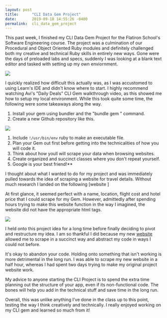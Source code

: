 ```yaml
---
layout: post
title:      "CLI Data Gem Project"
date:       2019-09-18 14:55:26 -0400
permalink:  cli_data_gem_project
---
```




This past week, I finished my CLI Data Gem Project for the Flatiron School's Software Engineering course. The project was a culmination of our Procedural and Object Oriented Ruby modules and definitely challenged both my creative and technical Ruby skills in entirely new ways.  Gone were the days of preloaded labs and specs, suddenly I was looking at a blank text editor and tasked with setting up my own enviornment.  

![](https://junkee.com/wp-content/uploads/2017/10/internship-680x439.jpg)

I quickly realized how difficult this actually was, as I was accustomed to using Learn's IDE and didn't know where to start.  I highly recommend watching Avi's "Daily Deals" CLI Gem walkthrough video, as this showed me how to setup my local environment.  While this took quite some time, the following were some takeaways along the way. 

1. Install your gem using bundler and the "bundle gem <project name>" command.
1. Create a new Github repository like this.

 ![](https://swcarpentry.github.io/git-novice/fig/github-create-repo-03.png)

1. Include `!/usr/bin/env` ruby to make an executable file.
1. Plan your Gem out first before getting into the technicalities of how you will code it.
1. Think about how youll will scrape your data when browsing websites. 
1. Create organized and succinct classes where you don't repeat yourself.
1. Google is your best friend!**

I thought about what I wanted to do for my project and was immediately pulled towards the idea of scraping a website for travel details.  Without much research I landed on the following [website ]

At first glance, it seemed perfect with a name, location, flight cost and hotel price that I could scrape for my Gem. However, admittedly after spending hours trying to make this website function in the way I imagined, the website did not have the appropriate html tags.

![](file:///Users/caitlinmajewski/Desktop/Screen%20Shot%202019-09-18%20at%202.11.08%20PM%202.png)

I held onto this project idea for a long time before finally deciding to pivot and restructure my idea.  I am so thankful I did because my new [website](https://www.builtinnyc.com/companies/best-places-to-work-nyc) allowed me to scrape in a succinct way and abstract my code in ways I could not before.   

It's okay to abandon your code. Holding onto something that isn't working is more detrimental in the long run.   I was able to scrape my new website in a half hour, whereas I had spent two days trying to make my original project website work. 

My advice to anyone starting the CLI Project is to spend the extra time planning out the structure of your app, even if its non-functional code.  The bones will help you add in the technical stuff and save time in the long run.  

Overall, this was unlike anything I've done in the class up to this point, testing the way I think creatively and technically. I really enjoyed working on my CLI gem and learned so much from it! 





